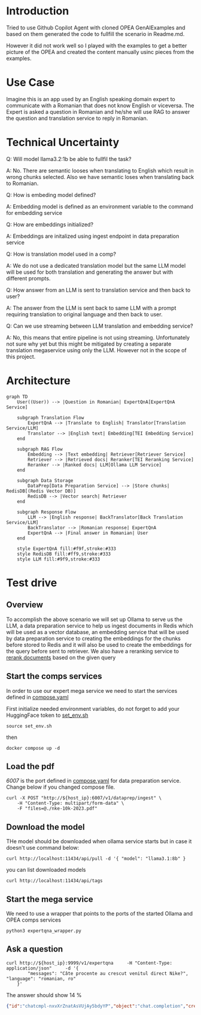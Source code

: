 # Introduction

Tried to use Github Copilot Agent with cloned OPEA GenAIExamples and based on them generated the code to fullfill the scenario in Readme.md.

However it did not work well so I played with the examples to get a better picture of the OPEA and created the content manually usinc pieces from the examples.

# Use Case

Imagine this is an app used by an English speaking domain expert to communicate with a Romanian that does not know English or viceversa. The Expert is asked a question in Romanian and he/she will use RAG to answer the question and translation service to reply in Romanian. 

# Technical Uncertainty

Q: Will model llama3.2:1b be able to fullfil the task?

A: No. There are semantic looses when translating to English which result in wrong chunks selected. Also we have semantic loses when translating back to Romanian.

Q: How is embeding model defined?

A: Embedding model is defined as an environment variable to the command for embedding service

Q: How are embeddings initialized?

A: Embeddings are initalized using ingest endpoint in data preparation service

Q: How is translation model used in a comp?

A: We do not use a dedicated translation model but the same LLM model will be used for both translation and generating the answer but with different prompts.

Q: How answer from an LLM is sent to translation service and then back to user?

A: The answer from the LLM is sent back to same LLM with a prompt requiring translation to original language and then back to user.

Q: Can we use streaming between LLM translation and embedding service?

A: No, this means that entire pipeline is not using streaming. Unfortunately not sure why yet but this might be mitigated by creating a separate translation megaservice using only the LLM. However not in the scope of this project.

# Architecture

```mermaid
graph TD
    User((User)) --> |Question in Romanian| ExpertQnA[ExpertQnA Service]
    
    subgraph Translation Flow
        ExpertQnA --> |Translate to English| Translator[Translation Service/LLM]
        Translator --> |English text| Embedding[TEI Embedding Service]
    end

    subgraph RAG Flow
        Embedding --> |Text embedding| Retriever[Retriever Service]
        Retriever --> |Retrieved docs| Reranker[TEI Reranking Service]
        Reranker --> |Ranked docs| LLM[Ollama LLM Service]
    end

    subgraph Data Storage
        DataPrep[Data Preparation Service] --> |Store chunks| RedisDB[(Redis Vector DB)]
        RedisDB --> |Vector search| Retriever
    end

    subgraph Response Flow
        LLM --> |English response| BackTranslator[Back Translation Service/LLM]
        BackTranslator --> |Romanian response| ExpertQnA
        ExpertQnA --> |Final answer in Romanian| User
    end

    style ExpertQnA fill:#f9f,stroke:#333
    style RedisDB fill:#ff9,stroke:#333
    style LLM fill:#9f9,stroke:#333
```

# Test drive

## Overview

To accomplish the above scenario we will set up Ollama to serve us the LLM, a data preparation service to help us ingest documents in Redis which will be used as a vector database, an embedding service that will be used by data preparation service to creating the embeddings for the chunks before stored to Redis and it will also be used to create the embeddings for the query before sent to retriever. We also have a reranking service to [rerank documents](https://github.com/opea-project/GenAIComps/blob/main/comps/rerankings/src/README.md) based on the given query

## Start the comps services

In order to use our expert mega service we need to start the services defined in [compose.yaml](ExpertQA/compose.yaml)

First initialize needed environment variables, do not forget to add your HuggingFace token to [set_env.sh](ExpertQA/set_env.sh)
```
source set_env.sh
```
then
```
docker compose up -d
```

## Load the pdf

*6007* is the port defined in [compose.yaml](ExpertQA/compose.yaml) for data preparation service. Change below if you changed compose file.

```
curl -X POST "http://${host_ip}:6007/v1/dataprep/ingest" \
    -H "Content-Type: multipart/form-data" \
    -F "files=@./nke-10k-2023.pdf"
```

## Download the model

THe model should be downloaded when ollama service starts but in case it doesn't use command below:

```
curl http://localhost:11434/api/pull -d '{ "model": "llama3.1:8b" }
```

you can list downloaded models
```
curl http://localhost:11434/api/tags
```

## Start the mega service

We need to use a wrapper that points to the ports of the started Ollama and OPEA comps services

```
python3 expertqna_wrapper.py

```

## Ask a question

```
curl http://${host_ip}:9999/v1/expertqna     -H "Content-Type: application/json"     -d '{
        "messages": "Câte procente au crescut venitul direct Nike?", "language": "romanian, ro"
    }'

```

The answer should show 14 %

```json
{"id":"chatcmpl-nxvXrZnatAsVUjAy5bdyYP","object":"chat.completion","created":1740254791,"model":"expertqna","choices":[{"index":0,"message":{"role":"assistant","content":"Conform rezultatelor căutării, veniturile NIKE Direct au crescut cu 14% de la 18,7 miliarde dolari în anul fiscal 2022 până la 21,3 miliarde dolari în anul fiscal 2023. Prin urmare, răspunsul este:\n\nVenitul direct NIKE a crescut cu 14%."},"finish_reason":"stop","metadata":null}],"usage":{"prompt_tokens":0,"total_tokens":0,"completion_tokens":0}}
```